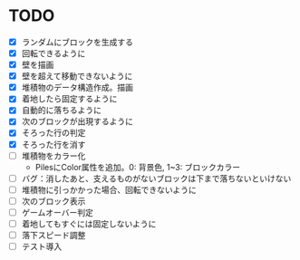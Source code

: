 # TODO

- [x] ランダムにブロックを生成する
- [x] 回転できるように
- [x] 壁を描画
- [x] 壁を超えて移動できないように
- [x] 堆積物のデータ構造作成。描画
- [x] 着地したら固定するように
- [x] 自動的に落ちるように
- [x] 次のブロックが出現するように
- [x] そろった行の判定
- [x] そろった行を消す
- [ ] 堆積物をカラー化
  - PilesにColor属性を追加。0: 背景色, 1~3: ブロックカラー
- [ ] バグ：消したあと、支えるものがないブロックは下まで落ちないといけない
- [ ] 堆積物に引っかかった場合、回転できないように
- [ ] 次のブロック表示
- [ ] ゲームオーバー判定
- [ ] 着地してもすぐには固定しないように
- [ ] 落下スピード調整
- [ ] テスト導入